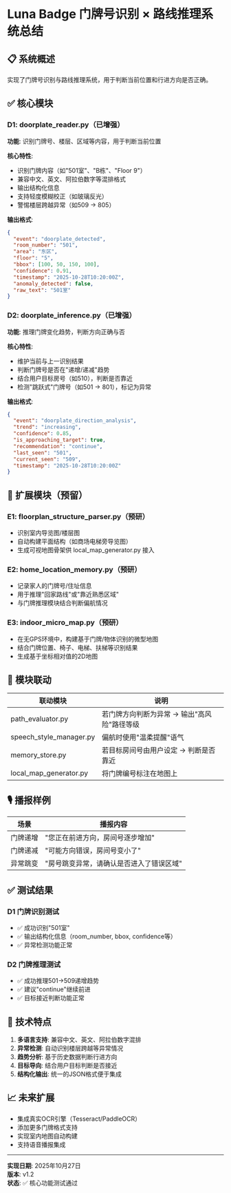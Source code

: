 # Luna Badge 门牌号识别 × 路线推理系统总结

## 📋 系统概述

实现了门牌号识别与路线推理系统，用于判断当前位置和行进方向是否正确。

## ✅ 核心模块

### D1: doorplate_reader.py（已增强）
**功能**: 识别门牌号、楼层、区域等内容，用于判断当前位置

**核心特性**:
- 识别门牌内容（如"501室"、"B栋"、"Floor 9"）
- 兼容中文、英文、阿拉伯数字等混排格式
- 输出结构化信息
- 支持轻度模糊校正（如玻璃反光）
- 警惕楼层跨越异常（如509 → 805）

**输出格式**:
```json
{
  "event": "doorplate_detected",
  "room_number": "501",
  "area": "东区",
  "floor": "5",
  "bbox": [100, 50, 150, 100],
  "confidence": 0.91,
  "timestamp": "2025-10-28T10:20:00Z",
  "anomaly_detected": false,
  "raw_text": "501室"
}
```

### D2: doorplate_inference.py（已增强）
**功能**: 推理门牌变化趋势，判断方向正确与否

**核心特性**:
- 维护当前与上一识别结果
- 判断门牌号是否在"递增/递减"趋势
- 结合用户目标房号（如510），判断是否靠近
- 检测"跳跃式"门牌号（如501 → 801），标记为异常

**输出格式**:
```json
{
  "event": "doorplate_direction_analysis",
  "trend": "increasing",
  "confidence": 0.85,
  "is_approaching_target": true,
  "recommendation": "continue",
  "last_seen": "501",
  "current_seen": "509",
  "timestamp": "2025-10-28T10:20:00Z"
}
```

## 🔮 扩展模块（预留）

### E1: floorplan_structure_parser.py（预研）
- 识别室内导览图/楼层图
- 自动构建平面结构（如商场电梯旁导览图）
- 生成可视地图骨架供 local_map_generator.py 接入

### E2: home_location_memory.py（预研）
- 记录家人的门牌号/住址信息
- 用于推理"回家路线"或"靠近熟悉区域"
- 与门牌推理模块结合判断偏航情况

### E3: indoor_micro_map.py（预研）
- 在无GPS环境中，构建基于门牌/物体识别的微型地图
- 结合门牌位置、椅子、电梯、扶梯等识别结果
- 生成基于坐标相对值的2D地图

## 🔗 模块联动

| 联动模块 | 说明 |
|---------|------|
| path_evaluator.py | 若门牌方向判断为异常 → 输出"高风险"路径等级 |
| speech_style_manager.py | 偏航时使用"温柔提醒"语气 |
| memory_store.py | 若目标房间号由用户设定 → 判断是否靠近 |
| local_map_generator.py | 将门牌编号标注在地图上 |

## 🎙️ 播报样例

| 场景 | 播报内容 |
|------|---------|
| 门牌递增 | "您正在前进方向，房间号逐步增加" |
| 门牌递减 | "可能方向错误，房间号变小了" |
| 异常跳变 | "房号跳变异常，请确认是否进入了错误区域" |

## ✅ 测试结果

### D1 门牌识别测试
- ✅ 成功识别"501室"
- ✅ 输出结构化信息（room_number, bbox, confidence等）
- ✅ 异常检测功能正常

### D2 门牌推理测试
- ✅ 成功推理501→509递增趋势
- ✅ 建议"continue"继续前进
- ✅ 目标接近判断功能正常

## 🎯 技术特点

1. **多语言支持**: 兼容中文、英文、阿拉伯数字混排
2. **异常检测**: 自动识别楼层跨越等异常情况
3. **趋势分析**: 基于历史数据判断行进方向
4. **目标导向**: 结合用户目标判断是否接近
5. **结构化输出**: 统一的JSON格式便于集成

## 📈 未来扩展

- 集成真实OCR引擎（Tesseract/PaddleOCR）
- 添加更多门牌格式支持
- 实现室内地图自动构建
- 支持语音播报集成

---

**实现日期**: 2025年10月27日  
**版本**: v1.2  
**状态**: ✅ 核心功能测试通过
